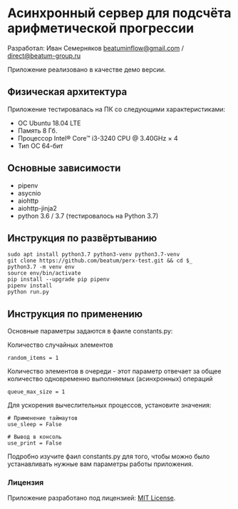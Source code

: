 # Асинхронный сервер для подсчёта арифметической прогрессии

Разработал: Иван Семерняков beatuminflow@gmail.com / direct@beatum-group.ru

Приложение реализовано в качестве демо версии.

## Физическая архитектура

Приложение тестировалась на ПК со следующими характеристиками:

* ОС Ubuntu 18.04 LTE
* Память 8 Гб.
* Процессор Intel® Core™ i3-3240 CPU @ 3.40GHz × 4
* Тип ОС 64-бит

## Основные зависимости

* pipenv
* asyсnio
* aiohttp
* aiohttp-jinja2
* python 3.6 / 3.7 (тестировалось на Python 3.7)

## Инструкция по развёртыванию
```
sudo apt install python3.7 python3-venv python3.7-venv
git clone https://github.com/beatum/perx-test.git && cd $_
python3.7 -m venv env
source env/bin/activate
pip install --upgrade pip pipenv
pipenv install
python run.py
```
## Инструкция по применению

Основные параметры задаются в фаиле constants.py:

Количество случайных элементов
```
random_items = 1
```
Количество элементов в очереди - этот параметр отвечает
за общее количество одновременно выполняемых (асинхронных) операций
```
queue_max_size = 1
```
Для ускорения вычеслительных процессов, установите значения:
```
# Применение таймаутов
use_sleep = False

# Вывод в консоль
use_print = False
```
Подробно изучите фаил constants.py для того, чтобы можно было устанавливать нужные вам параметры работы приложения.

### Лицензия

Приложение разработано под лицензией: [MIT License](http://opensource.org/licenses/MIT).
